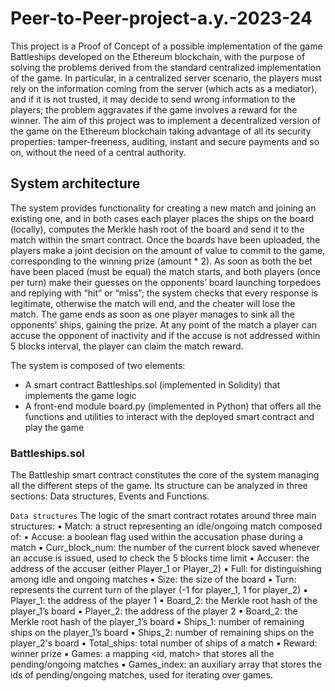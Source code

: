 # Peer-to-Peer-project-a.y.-2023-24

This project is a Proof of Concept of a possible implementation of the game Battleships developed on the
Ethereum blockchain, with the purpose of solving the problems derived from the standard centralized
implementation of the game. In particular, in a centralized server scenario, the players must rely on the
information coming from the server (which acts as a mediator), and if it is not trusted, it may decide to send
wrong information to the players; the problem aggravates if the game involves a reward for the winner.
The aim of this project was to implement a decentralized version of the game on the Ethereum blockchain
taking advantage of all its security properties: tamper-freeness, auditing, instant and secure payments and
so on, without the need of a central authority.

## System architecture
The system provides functionality for creating a new match and joining an existing one, and in both cases each player places the ships on the board (locally), computes the Merkle hash root of the board and send it to the match within the smart contract. Once the boards have been uploaded, the players make a joint decision on the amount of value to commit to the game, corresponding to the winning prize (amount * 2). As soon as both the bet have been placed (must be equal) the match starts, and both players (once per turn) make their guesses on the opponents’ board launching torpedoes and replying with “hit” or “miss”; the system checks that every response is legitimate, otherwise the match will end, and the cheater will lose the match. The game ends as soon as one player manages to sink all the opponents’ ships, gaining the prize. At any point of the match a player can accuse the opponent of inactivity and if the accuse is not addressed
within 5 blocks interval, the player can claim the match reward. 

The system is composed of two elements:
- A smart contract Battleships.sol (implemented in Solidity) that implements the game logic
- A front-end module board.py (implemented in Python) that offers all the functions and utilities to interact with the deployed smart contract and play the game

### Battleships.sol
The Battleship smart contract constitutes the core of the system managing all the different steps of the
game. Its structure can be analyzed in three sections: Data structures, Events and Functions.

```Data structures```
The logic of the smart contract rotates around three main structures:
▪ Match: a struct representing an idle/ongoing match composed of:
▪ Accuse: a boolean flag used within the accusation phase during a match
▪ Curr_block_num: the number of the current block saved whenever an accuse is issued, used
to check the 5 blocks time limit
▪ Accuser: the address of the accuser (either Player_1 or Player_2)
▪ Full: for distinguishing among idle and ongoing matches
▪ Size: the size of the board
▪ Turn: represents the current turn of the player (-1 for player_1, 1 for player_2)
▪ Player_1: the address of the player 1
▪ Board_2: the Merkle root hash of the player_1’s board
▪ Player_2: the address of the player 2
▪ Board_2: the Merkle root hash of the player_1’s board
▪ Ships_1: number of remaining ships on the player_1’s board
▪ Ships_2: number of remaining ships on the player_2's board
▪ Total_ships: total number of ships of a match
▪ Reward: winner prize
▪ Games: a mapping <id, match> that stores all the pending/ongoing matches
▪ Games_index: an auxiliary array that stores the ids of pending/ongoing matches, used for iterating
over games.
